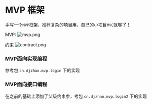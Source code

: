 # MVP 框架

手写一个`MVP`框架，推荐复杂的项目用，自己的小项目`MVC`就够了！

MVP:
![mvp.png](https://i.loli.net/2020/06/22/geW1pOA5V9bFxDi.png)

约束
![contract.png](https://i.loli.net/2020/06/22/z4VYQs5BmS3LTJw.png)

### MVP面向实现编程

参考包 `cn.djzhao.mvp.login` 下的实现

### MVP面向接口编程

在之前的基础上添加了父级约束参，考包  `cn.djzhao.mvp.login2` 下的实现